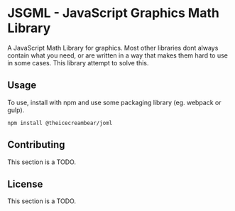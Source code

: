 # JSGML - JavaScript Graphics Math Library
A JavaScript Math Library for graphics. Most other libraries dont always contain what you need, or are written in a way that makes them hard to use in some cases. This library attempt to solve this.

## Usage
To use, install with npm and use some packaging library (eg. webpack or gulp).
```
npm install @theicecreambear/joml
```

## Contributing
This section is a TODO.

## License
This section is a TODO.
